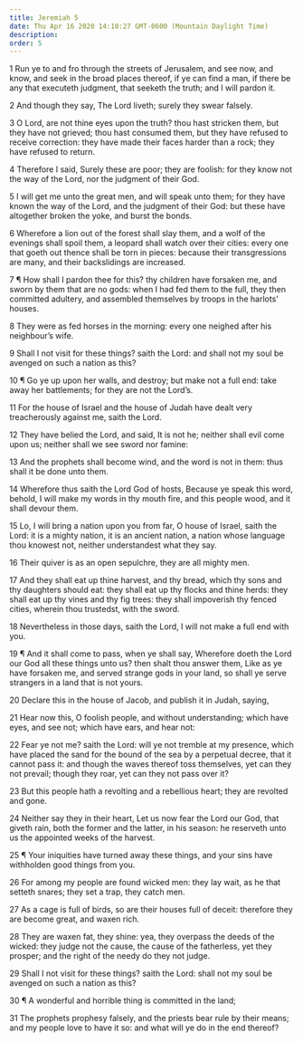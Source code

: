 ```yaml
---
title: Jeremiah 5
date: Thu Apr 16 2020 14:10:27 GMT-0600 (Mountain Daylight Time)
description: 
order: 5
---
```


<p>
  1 Run ye to and fro through the streets of Jerusalem, and see now, and know,
  and seek in the broad places thereof, if ye can find a man, if there be any
  that executeth judgment, that seeketh the truth; and I will pardon it.
</p>
<p>2 And though they say, The Lord liveth; surely they swear falsely.</p>
<p>
  3 O Lord, are not thine eyes upon the truth? thou hast stricken them, but they
  have not grieved; thou hast consumed them, but they have refused to receive
  correction: they have made their faces harder than a rock; they have refused
  to return.
</p>
<p>
  4 Therefore I said, Surely these are poor; they are foolish: for they know not
  the way of the Lord, nor the judgment of their God.
</p>
<p>
  5 I will get me unto the great men, and will speak unto them; for they have
  known the way of the Lord, and the judgment of their God: but these have
  altogether broken the yoke, and burst the bonds.
</p>
<p>
  6 Wherefore a lion out of the forest shall slay them, and a wolf of the
  evenings shall spoil them, a leopard shall watch over their cities: every one
  that goeth out thence shall be torn in pieces: because their transgressions
  are many, and their backslidings are increased.
</p>
<p>
  7 &#xB6; How shall I pardon thee for this? thy children have forsaken me, and
  sworn by them that are no gods: when I had fed them to the full, they then
  committed adultery, and assembled themselves by troops in the harlots&#x2019;
  houses.
</p>
<p>
  8 They were as fed horses in the morning: every one neighed after his
  neighbour&#x2019;s wife.
</p>
<p>
  9 Shall I not visit for these things? saith the Lord: and shall not my soul be
  avenged on such a nation as this?
</p>
<span></span>
<p>
  10 &#xB6; Go ye up upon her walls, and destroy; but make not a full end: take
  away her battlements; for they are not the Lord&#x2019;s.
</p>
<p>
  11 For the house of Israel and the house of Judah have dealt very
  treacherously against me, saith the Lord.
</p>
<p>
  12 They have belied the Lord, and said, It is not he; neither shall evil come
  upon us; neither shall we see sword nor famine:
</p>
<p>
  13 And the prophets shall become wind, and the word is not in them: thus shall
  it be done unto them.
</p>
<p>
  14 Wherefore thus saith the Lord God of hosts, Because ye speak this word,
  behold, I will make my words in thy mouth fire, and this people wood, and it
  shall devour them.
</p>
<p>
  15 Lo, I will bring a nation upon you from far, O house of Israel, saith the
  Lord: it is a mighty nation, it is an ancient nation, a nation whose language
  thou knowest not, neither understandest what they say.
</p>
<p>16 Their quiver is as an open sepulchre, they are all mighty men.</p>
<p>
  17 And they shall eat up thine harvest, and thy bread, which thy sons and thy
  daughters should eat: they shall eat up thy flocks and thine herds: they shall
  eat up thy vines and thy fig trees: they shall impoverish thy fenced cities,
  wherein thou trustedst, with the sword.
</p>
<p>
  18 Nevertheless in those days, saith the Lord, I will not make a full end with
  you.
</p>
<p>
  19 &#xB6; And it shall come to pass, when ye shall say, Wherefore doeth the
  Lord our God all these things unto us? then shalt thou answer them, Like as ye
  have forsaken me, and served strange gods in your land, so shall ye serve
  strangers in a land that is not yours.
</p>
<p>20 Declare this in the house of Jacob, and publish it in Judah, saying,</p>
<p>
  21 Hear now this, O foolish people, and without understanding; which have
  eyes, and see not; which have ears, and hear not:
</p>
<p>
  22 Fear ye not me? saith the Lord: will ye not tremble at my presence, which
  have placed the sand for the bound of the sea by a perpetual decree, that it
  cannot pass it: and though the waves thereof toss themselves, yet can they not
  prevail; though they roar, yet can they not pass over it?
</p>
<p>
  23 But this people hath a revolting and a rebellious heart; they are revolted
  and gone.
</p>
<p>
  24 Neither say they in their heart, Let us now fear the Lord our God, that
  giveth rain, both the former and the latter, in his season: he reserveth unto
  us the appointed weeks of the harvest.
</p>
<p>
  25 &#xB6; Your iniquities have turned away these things, and your sins have
  withholden good things from you.
</p>
<p>
  26 For among my people are found wicked men: they lay wait, as he that setteth
  snares; they set a trap, they catch men.
</p>
<p>
  27 As a cage is full of birds, so are their houses full of deceit: therefore
  they are become great, and waxen rich.
</p>
<p>
  28 They are waxen fat, they shine: yea, they overpass the deeds of the wicked:
  they judge not the cause, the cause of the fatherless, yet they prosper; and
  the right of the needy do they not judge.
</p>
<p>
  29 Shall I not visit for these things? saith the Lord: shall not my soul be
  avenged on such a nation as this?
</p>
<p>30 &#xB6; A wonderful and horrible thing is committed in the land;</p>
<p>
  31 The prophets prophesy falsely, and the priests bear rule by their means;
  and my people love to have it so: and what will ye do in the end thereof?
</p>

